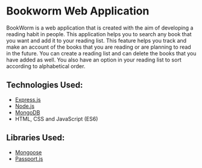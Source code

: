 # Bookworm Web Application
BookWorm is a web application that is created with the aim of developing a reading habit in people. This application helps you to search any book that you want and add it to your reading list. This feature helps you track and make an account of the books that you are reading or are planning to read in the future. You can create a reading list and can delete the books that you have added as well. You also have an option in your reading list to sort according to alphabetical order.

## Technologies Used:
- [Express.js](https://expressjs.com)
- [Node.js](https://nodejs.org/en/)
- [MongoDB](https://www.mongodb.com)
- HTML, CSS and JavaScript (ES6)

## Libraries Used:
- [Mongoose](https://mongoosejs.com)
- [Passport.js](https://www.passportjs.org)
